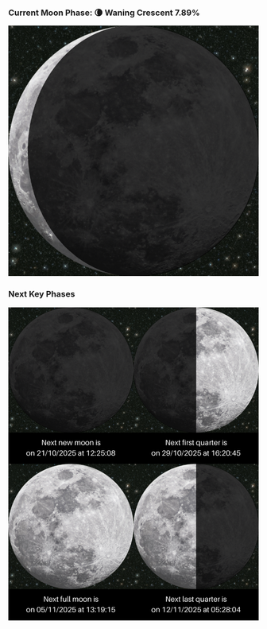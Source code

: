 ### Current Moon Phase: 🌘 Waning Crescent 7.89%
![Moon Phase](moonphase.png)
### Next Key Phases
![Gallery](gallery.png)